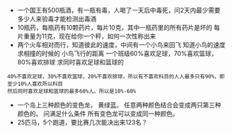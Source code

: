 - 一个国王有500瓶酒，有一瓶有毒，人喝了一天后中毒死，问2天内最少需要多少人来验毒才能检测出毒酒
- 10瓶药，每瓶药有10颗药片，每片10克，其中一瓶药里的所有药片是坏的 每片重量为11克，现在给你一个秤，如何一次性称出来
- 两个火车相对而行，知道彼此的速度，中间有一个小鸟来回飞 知道小鸟的速度 求相撞的时候的 小鸟飞行的距离
一个班级60%喜欢足球，70%喜欢篮球，80%喜欢排球 求同时喜欢足球和篮球的
``` 
40%不喜欢足球，30%不喜欢篮球，20%不喜欢排球，所以有不喜欢科目的人人最多只有90%，即至少10%人喜欢所以科目
然后同时喜欢足球和篮球的最多60%人。所以是10%-60%
```

-  一个岛上三种颜色的变色龙， 黄绿蓝。 任意两种颜色结合会变成两只第三种颜色的。 问满足什么条件 所有变色龙可以变成同一种颜色。
- 25匹马，5个跑道，要比赛几次能决出来123名？